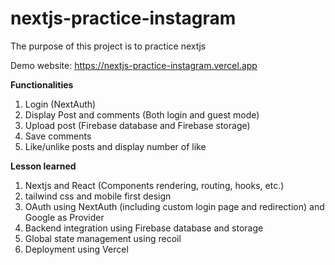 # nextjs-practice-instagram
The purpose of this project is to practice nextjs

Demo website: https://nextjs-practice-instagram.vercel.app

**Functionalities**

1. Login (NextAuth)
2. Display Post and comments (Both login and guest mode)
3. Upload post (Firebase database and Firebase storage)
4. Save comments
5. Like/unlike posts and display number of like


**Lesson learned**

1. Nextjs and React (Components rendering, routing, hooks, etc.)
2. tailwind css and mobile first design
3. OAuth using NextAuth (including custom login page and redirection) and Google as Provider
4. Backend integration using Firebase database and storage
5. Global state management using recoil
6. Deployment using Vercel
